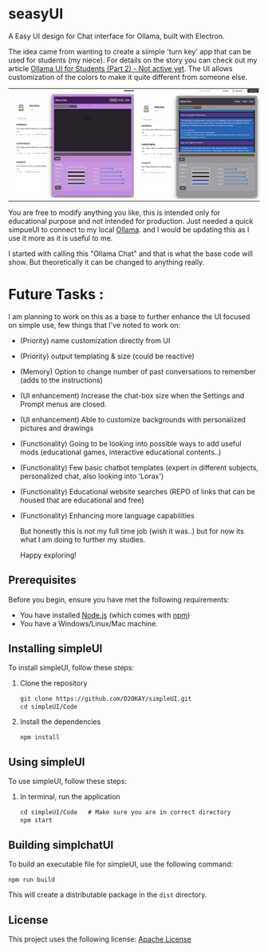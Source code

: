 # seasyUI 
A Easy UI design for Chat interface for Ollama, built with Electron.

The idea came from wanting to create a siimple 'turn key' app that can be used for students (my niece). For details on the story you can check out my article [Ollama UI for Students (Part 2) - Not active yet](link). The UI allows customization of the colors to make it quite different from someone else. 

<table style="width: 100%; border-collapse: collapse;">
  <tr>
    <td style="padding: 0; width: 50%;"><img src=".github/UI_image1.png" alt="Main Interface" style="width: 100%;"></td>
    <td style="padding: 0; width: 50%;"><img src=".github/UI_image2.png" alt="Settings Panel" style="width: 100%;"></td>
  </tr>
</table>

You are free to modify anything you like, this is intended only for educational purpose and not intended for production. Just needed a quick simpueUI to connect to my local [Ollama](https://ollama.com/). and I would be updating this as I use it more as it is useful to me. 

I started with calling this "Ollama Chat" and that is what the base code will show. But theoretically it can be changed to anything really. 

# Future Tasks : 

I am planning to work on this as a base to further enhance the UI focused on simple use, few things that I've noted to work on:

* (Priority) name customization directly from UI 
* (Priority) output templating & size (could be reactive)
* (Memory) Option to change number of past conversations to remember (adds to the instructions)
* (UI enhancement) Increase the chat-box size when the Settings and Prompt menus are closed. 
* (UI enhancement) Able to customize backgrounds with personalized pictures and drawings
* (Functionality) Going to be looking into possible ways to add useful mods (educational games, interactive educational contents..) 
* (Functionality) Few basic chatbot templates (expert in different subjects, personalized chat, also looking into 'Lorax')
* (Functionality) Educational website searches (REPO of links that can be housed that are educational and free) 
* (Functionality) Enhancing more language capabilities

  But honestly this is not my full time job (wish it was..) but for now its what I am doing to further my studies.

  Happy exploring! 

## Prerequisites

Before you begin, ensure you have met the following requirements:
* You have installed [Node.js](https://nodejs.org/) (which comes with [npm](http://npmjs.com/))
* You have a Windows/Linux/Mac machine.

## Installing simpleUI

To install simpleUI, follow these steps:

1. Clone the repository
   ```
   git clone https://github.com/D2OKAY/simpleUI.git
   cd simpleUI/Code
   ```

2. Install the dependencies
   ```
   npm install
   ```

## Using simpleUI

To use simpleUI, follow these steps:

1. In terminal, run the application
   ```
   cd simpleUI/Code   # Make sure you are in correct directory
   npm start
   ```

## Building simplchatUI

To build an executable file for simpleUI, use the following command:

```
npm run build
```

This will create a distributable package in the `dist` directory.


## License

This project uses the following license: [Apache License](LICENSE)
